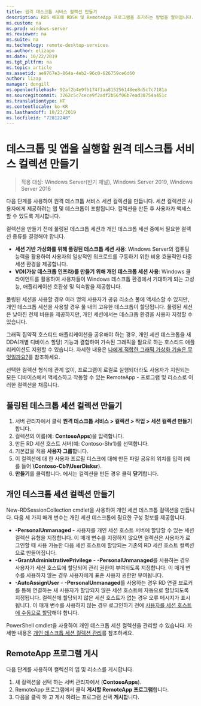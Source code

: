 ```yaml
---
title: 원격 데스크톱 서비스 컬렉션 만들기
description: RDS 배포에 RDSH 및 RemoteApp 프로그램을 추가하는 방법을 알아봅니다.
ms.custom: na
ms.prod: windows-server
ms.reviewer: na
ms.suite: na
ms.technology: remote-desktop-services
ms.author: elizapo
ms.date: 10/22/2019
ms.tgt_pltfrm: na
ms.topic: article
ms.assetid: ae9767e3-864a-4eb2-96c0-626759ce6d60
author: lizap
manager: dongill
ms.openlocfilehash: 92af2b4e9fb174f1aa815256148ee8d5c7c7181a
ms.sourcegitcommit: 3262c5c7cece9f2adf2b56f06b7ead38754a451c
ms.translationtype: HT
ms.contentlocale: ko-KR
ms.lasthandoff: 10/23/2019
ms.locfileid: "72812248"
---
```

# <a name="create-a-remote-desktop-services-collection-for-desktops-and-apps-to-run"></a>데스크톱 및 앱을 실행할 원격 데스크톱 서비스 컬렉션 만들기

>적용 대상: Windows Server(반기 채널), Windows Server 2019, Windows Server 2016

다음 단계를 사용하여 원격 데스크톱 서비스 세션 컬렉션을 만듭니다. 세션 컬렉션은 사용자에게 제공하려는 앱 및 데스크톱이 포함됩니다. 컬렉션을 만든 후 사용자가 액세스할 수 있도록 게시합니다.

컬렉션을 만들기 전에 풀링된 데스크톱 세션과 개인 데스크톱 세션 중에서 필요한 컬렉션 종류를 결정해야 합니다. 

- **세션 기반 가상화를 위해 풀링된 데스크톱 세션 사용**: Windows Server의 컴퓨팅 능력을 활용하여 사용자의 일상적인 워크로드를 구동하기 위한 비용 효율적인 다중 세션 환경을 제공합니다.
- **VDI(가상 데스크톱 인프라)를 만들기 위해 개인 데스크톱 세션 사용**: Windows 클라이언트를 활용하여 사용자들이 Windows 데스크톱 환경에서 기대하게 되는 고성능, 애플리케이션 호환성 및 익숙함을 제공합니다.
 
풀링된 세션을 사용할 경우 여러 명의 사용자가 공유 리소스 풀에 액세스할 수 있지만, 개인 데스크톱 세션을 사용할 경우 풀 내의 고유한 데스크톱이 할당됩니다. 풀링된 세션은 낮아진 전체 비용을 제공하지만, 개인 세션에서는 데스크톱 환경을 사용자 지정할 수 있습니다.

그래픽 집약적 호스티드 애플리케이션을 공유해야 하는 경우, 개인 세션 데스크톱을 새 DDA(개별 디바이스 할당) 기능과 결합하여 가속된 그래픽을 필요로 하는 호스티드 애플리케이션도 지원할 수 있습니다. 자세한 내용은 [나에게 적합한 그래픽 가상화 기술은 무엇일까요?](rds-graphics-virtualization.md)를 참조하세요.


선택한 컬렉션 형식에 관계 없이, 프로그램이 로컬로 실행되더라도 사용자가 지원되는 모든 디바이스에서 액세스하고 작동할 수 있는 RemoteApp - 프로그램 및 리소스로 이러한 컬렉션을 채웁니다.

## <a name="create-a-pooled-desktop-session-collection"></a>풀링된 데스크톱 세션 컬렉션 만들기

1.  서버 관리자에서 클릭 **원격 데스크톱 서비스 > 컬렉션 > 작업 > 세션 컬렉션 만들기**합니다.  
2.  컬렉션의 이름(예: **ContosoApps**)을 입력합니다.  
3.  만든 RD 세션 호스트 서버(예: Contoso-Shr1)를 선택합니다.  
4.  기본값을 적용 **사용자 그룹**합니다.  
5.  이 컬렉션에 대 한 사용자 프로필 디스크에 대해 만든 파일 공유의 위치를 입력 (예를 들어 **\Contoso-Cb1\UserDisksr**).   
6.  **만들기**를 클릭합니다. 에서는 컬렉션을 만든 경우 클릭 **닫기**합니다.  


## <a name="create-a-personal-desktop-session-collection"></a>개인 데스크톱 세션 컬렉션 만들기

New-RDSessionCollection cmdlet을 사용하여 개인 세션 데스크톱 컬렉션을 만듭니다. 다음 세 가지 매개 변수는 개인 세션 데스크톱에 필요한 구성 정보를 제공합니다.

- **-PersonalUnmanaged** - 사용자를 개인 세션 호스트 서버에 할당할 수 있는 세션 컬렉션 유형을 지정합니다. 이 매개 변수를 지정하지 않으면 컬렉션은 사용자가 로그인할 때 사용 가능한 다음 세션 호스트에 할당되는 기존의 RD 세션 호스트 컬렉션으로 만들어집니다.
- **-GrantAdministrativePrivilege** - **-PersonalUnmanaged**를 사용하는 경우 사용자가 세션 호스트에 할당되어 관리 권한이 부여되도록 지정합니다. 이 매개 변수를 사용하지 않는 경우 사용자에게 표준 사용자 권한만 부여됩니다.
- **-AutoAssignUser** - **-PersonalUnmanaged**를 사용하는 경우 RD 연결 브로커를 통해 연결하는 새 사용자가 할당되지 않은 세션 호스트에 자동으로 할당되도록 지정됩니다. 컬렉션에 할당되지 않은 세션 호스트가 없는 경우 오류 메시지가 표시됩니다. 이 매개 변수를 사용하지 않는 경우 로그인하기 전에 [사용자를 세션 호스트에 수동으로 할당](rds-manage-personal-collection.md#manually-assign-a-user-to-a-personal-session-host)해야 합니다.

PowerShell cmdlet을 사용하여 개인 데스크톱 세션 컬렉션을 관리할 수 있습니다. 자세한 내용은 [개인 데스크톱 세션 컬렉션 관리](rds-manage-personal-collection.md)를 참조하세요.

## <a name="publish-remoteapp-programs"></a>RemoteApp 프로그램 게시
다음 단계를 사용하여 컬렉션의 앱 및 리소스를 게시합니다.

1.  새 컬렉션을 선택 하는 서버 관리자에서 (**ContosoApps**).  
2.  RemoteApp 프로그램에서 클릭 **게시할 RemoteApp 프로그램**합니다.  
3. 다음을 클릭 하 고 게시 하려는 프로그램 선택 **게시**합니다.  
